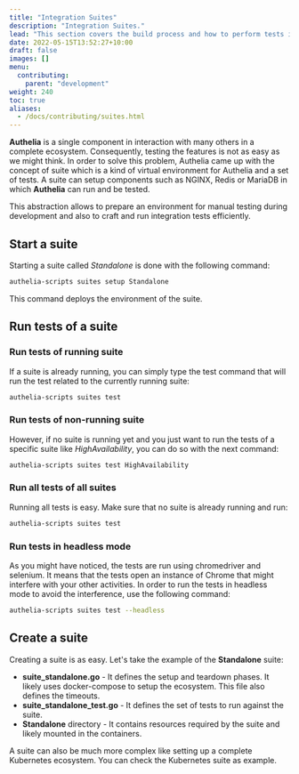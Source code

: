 ```yaml
---
title: "Integration Suites"
description: "Integration Suites."
lead: "This section covers the build process and how to perform tests in development."
date: 2022-05-15T13:52:27+10:00
draft: false
images: []
menu:
  contributing:
    parent: "development"
weight: 240
toc: true
aliases:
  - /docs/contributing/suites.html
---
```


__Authelia__ is a single component in interaction with many others in a complete ecosystem. Consequently, testing the
features is not as easy as we might think. In order to solve this problem, Authelia came up with the concept of suite
which is a kind of virtual environment for Authelia and a set of tests. A suite can setup components such as NGINX,
Redis or MariaDB in which __Authelia__ can run and be tested.

This abstraction allows to prepare an environment for manual testing during development and also to craft and run
integration tests efficiently.

## Start a suite

Starting a suite called *Standalone* is done with the following command:

```bash
authelia-scripts suites setup Standalone
```

This command deploys the environment of the suite.

## Run tests of a suite

### Run tests of running suite

If a suite is already running, you can simply type the test command that will run the test related to the currently
running suite:

```bash
authelia-scripts suites test
```

### Run tests of non-running suite

However, if no suite is running yet and you just want to run the tests of a specific suite like *HighAvailability*, you
can do so with the next command:

```bash
authelia-scripts suites test HighAvailability
```

### Run all tests of all suites

Running all tests is easy. Make sure that no suite is already running and run:

```bash
authelia-scripts suites test
```

### Run tests in headless mode

As you might have noticed, the tests are run using chromedriver and selenium. It means that the tests open an instance
of Chrome that might interfere with your other activities. In order to run the tests in headless mode to avoid the
interference, use the following command:

```bash
authelia-scripts suites test --headless
```

## Create a suite

Creating a suite is as easy. Let's take the example of the __Standalone__ suite:

* __suite_standalone.go__ - It defines the setup and teardown phases. It likely uses docker-compose to setup the
  ecosystem. This file also defines the timeouts.
* __suite_standalone_test.go__ - It defines the set of tests to run against the suite.
* __Standalone__ directory - It contains resources required by the suite and likely mounted in the containers.

A suite can also be much more complex like setting up a complete Kubernetes ecosystem. You can check the Kubernetes
suite as example.
